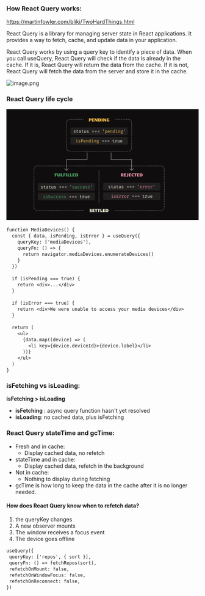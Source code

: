 


### How React Query works:

https://martinfowler.com/bliki/TwoHardThings.html

React Query is a library for managing server state in React applications. It provides a way to fetch, cache, and update data in your application.

React Query works by using a query key to identify a piece of data. When you call useQuery, React Query will check if the data is already in the cache. If it is, React Query will return the data from the cache. If it is not, React Query will fetch the data from the server and store it in the cache.

![image.png](./images/react-query-works.png)




### React Query life cycle 
![image.png](./images/react-query-life-cycle.png)


```tsx
function MediaDevices() {
  const { data, isPending, isError } = useQuery({
    queryKey: ['mediaDevices'],
    queryFn: () => {
      return navigator.mediaDevices.enumerateDevices()
    }
  })

  if (isPending === true) {
    return <div>...</div>
  }

  if (isError === true) {
    return <div>We were unable to access your media devices</div>
  }

  return (
    <ul>
      {data.map((device) => (
        <li key={device.deviceId}>{device.label}</li>
      ))}
    </ul>
  )
}
```


### isFetching vs isLoading: 
**isFetching > isLoading**
- **isFetching** : async query function hasn't yet resolved
- **isLoading**: no cached data, plus isFetching










### React Query stateTime and gcTime:
- Fresh and in cache:
    - Display cached data, no refetch
- stateTime and in cache:
    - Display cached data, refetch in the background
- Not in cache:
    - Nothing to display during fetching
- gcTime is how long to keep the data in the cache after it is no longer needed.

#### How does React Query know when to refetch data?
1. the queryKey changes
2. A new observer mounts
3. The window receives a focus event
4. The device goes offline

 ```tsx
 useQuery({
  queryKey: ['repos', { sort }],
  queryFn: () => fetchRepos(sort),
  refetchOnMount: false,
  refetchOnWindowFocus: false,
  refetchOnReconnect: false,
})
 ```